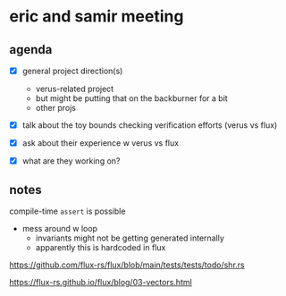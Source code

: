 # eric and samir meeting

## agenda

- [x] general project direction(s)
    - verus-related project
    - but might be putting that on the backburner for a bit
    - other projs

- [x] talk about the toy bounds checking verification efforts (verus vs flux)

- [x] ask about their experience w verus vs flux

- [x] what are they working on?

## notes

compile-time `assert` is possible
- mess around w loop
  - invariants might not be getting generated internally
  - apparently this is hardcoded in flux

https://github.com/flux-rs/flux/blob/main/tests/tests/todo/shr.rs

https://flux-rs.github.io/flux/blog/03-vectors.html
